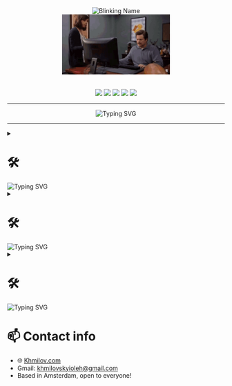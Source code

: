 <!-- region cap -->
<div align="center">
  <img src="https://readme-typing-svg.demolab.com?font=Fira+Code&size=36&duration=2000&pause=500&color=00FFAB&center=true&vCenter=true&repeat=false&lines=Oleh+Khmilovskyi" alt="Blinking Name" />
  <br />
  <img src="/img/meme.gif" width="250" alt="GIF" />
</div>

<br/>

<!-- links -->
<p align="center">
  <a href="mailto:khmilovskyioleh@gmail.com"><img src="https://img.shields.io/badge/Gmail-C14438?style=for-the-badge&logo=gmail&logoColor=white" style="display:inline-block;" /></a>
  <a href="https://telegram.me/Okhmilov"><img src="https://img.shields.io/badge/Telegram-229ED9?style=for-the-badge&logo=telegram&logoColor=white" style="display:inline-block;" /></a>
  <a href="https://github.com/MakaronX"><img src="https://img.shields.io/badge/GitHub-24292F?style=for-the-badge&logo=github&logoColor=white" style="display:inline-block;" /></a>
  <a href="https://khmilov.com"><img src="https://img.shields.io/badge/Portfolio-000000?style=for-the-badge&logo=vercel&logoColor=white" style="display:inline-block;" /></a>
  <img src="https://komarev.com/ghpvc/?username=MakaronX&label=Views&color=4A90E2&style=for-the-badge" style="display:inline-block" />
</p>

<!-- under cap -->
---

<div align="center" style="max-width: 100%;">
  <img width="700" src="https://readme-typing-svg.demolab.com?font=Fira+Code&size=25&duration=500&pause=100&color=00FFAB&center=true&vCenter=true&repeat=false&lines=MY+WORK+THAT+YOU+MUST+SEE!" alt="Typing SVG" style="max-width: 100%; height: auto;" />
</div>

---
<!-- #endregion -->

<!-- region Renova -->
<details> 
  <summary>
    <h1>🛠</h1>
    <img width="250" src="https://readme-typing-svg.demolab.com?font=Fira+Code&size=42&duration=500&pause=100&color=00FFAB&center=true&vCenter=true&repeat=false&lines=Renova+Construct" alt="Typing SVG" style="max-width: 100%; height: auto;" />
  </summary>

  ### 📌 Overview
  - **Renova Construct** - is a commercial website designed to promote a repair service in the Netherlands.

  ### 🎯 Project Objective
  - Create a fast, modern and adaptive website to make easy for users to order repair services on vanilla code.

  ### 💼 What i did:
  - Participated in major decisions of **UI/UX** design.
  - Built a responsive frontend using **HTML**, **SCSS** and **JavaScript**.
  - Multilingual function with **JavaScript**.
  - Function a modal window using **JavaScript**.
  - Function slider "Before - After" using **JavaScript**.
  - Added form processing to the backend using **PHP**.
  - Integrated contact form with **Telegram bot** for instant notifications.
  - Optimised loading speed with **Gulp** (minification, asset pooling).
  - Deployed site on **NameCheap** hosting with domain and SSL setup.

  ### 🧰 Tech Stack
  <p align="left">
    <img src="https://skillicons.dev/icons?i=figma,html,css,js,nodejs,php" />
    <img width="48" height="48" src="https://github.com/devicons/devicon/blob/master/icons/sass/sass-original.svg" />
    <img width="48" height="48" src="https://github.com/devicons/devicon/blob/master/icons/gulp/gulp-plain.svg" />
  </p>

  ### 🔗 Live website
  <p align="left">
    <a href="https://renovaco.nl">
      <img alt="Renova" title="Live Website" src="https://custom-icon-badges.demolab.com/badge/-Click%20to%20Visit%20Renova%20Construct-1F222E?style=for-the-badge&logoColor=white&logo=fork"/>
    </a>
  </p>
</details>

<!-- #endregion -->

<!-- region RZ -->
<details> 
  <summary>
    <h1>🛠</h1>
    <img width="250" src="https://readme-typing-svg.demolab.com?font=Fira+Code&size=42&duration=500&pause=100&color=00FFAB&vCenter=true&repeat=false&lines=Rz+Agency" alt="Typing SVG" style="max-width: 100%; height: auto;" />
  </summary>

  ### 📌 Overview
  - **Rz Agency** - is a commercial website for hiring employees for work

  ### 🎯 Project Objective
  - Affordable simple design in a dark style, fast, responsive, animated

  ### 💼 What i did:
  - Created **UI/UX** design according to the client's wishes.
  - Built a responsive frontend using **React**, **Next.js**, **Tailwind**, **TypeScript**, **JavaScript**.
  - Added form processing using an external tool.
  - Multilingual function with **TypeScript** and **JavaScript**.
  - Optimised the loading speed.
  - Teamwork.
  - Animations using external libraries.
  - Deployed the site on the hosting with domain and SSL setup.

  ### 🧰 Tech Stack
  <p align="left">
    <img src="https://skillicons.dev/icons?i=figma,react,nextjs,tailwind,ts,js" />
  </p>

  ### 🔗 Live website
  <p align="left">
    <a href="https://rzagency.nl">
      <img alt="RzAgency" title="Live Website" src="https://custom-icon-badges.demolab.com/badge/-Click%20to%20Visit%20RZ%20Agency-1F222E?style=for-the-badge&logoColor=white&logo=fork"/>
    </a>
  </p>
</details>

<!-- #endregion -->

<!-- region LawLex -->
<details> 
  <summary>
    <h1>🛠</h1>
    <img width="250" src="https://readme-typing-svg.demolab.com?font=Fira+Code&size=42&duration=500&pause=100&color=00FFAB&vCenter=true&repeat=false&lines=LawLex" alt="Typing SVG" style="max-width: 100%; height: auto;" />
  </summary>

  ### 📌 Overview
  - **LawLex** is a website offering help in recovering funds from brokers, crypto exchanges, pyramid schemes and fraudulent entities.

  ### 🎯 Project Objective
  - Create a responsive, responsive and robust website from a ready-made design that clearly communicates the client's mission and inspires trust.

  ### 💼 What i did:
  - Built a responsive frontend using **HTML**, **SCSS** and **JavaScript**.
  - Added form processing using an external tool.
  - Optimised the site for mobile devices.
  - Optimised the loading speed.
  - Teamwork.

  ### 🧰 Tech Stack
  <p align="left">
    <img src="https://skillicons.dev/icons?i=figma,html,sass,css,js" />
  </p>

  ### 🔗 Live website
  <p align="left">
    <a href="https://www.lawlex.live">
      <img alt="LawLex" title="Live Website" src="https://custom-icon-badges.demolab.com/badge/-Click%20to%20Visit%%20LawLex-1F222E?style=for-the-badge&logoColor=white&logo=fork"/>
    </a>
  </p>
</details>

<!-- #endregion -->

<!-- region cap -->
# 📫 Contact info
<p align="left" style="color: blue;"></p>

- 🌐 [Khmilov.com](https://khmilov.com)
- Gmail: <a href="khmilovskyioleh@gmail.com">khmilovskyioleh@gmail.com</a>
- Based in Amsterdam, open to everyone!
<!-- #endregion -->